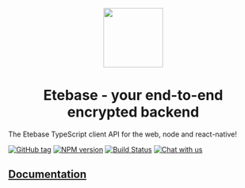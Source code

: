 <p align="center">
  <img width="120" src="https://raw.githubusercontent.com/etesync/etesync-web/master/src/images/logo.svg" />
  <h1 align="center">Etebase - your end-to-end encrypted backend</h1>
</p>

The Etebase TypeScript client API for the web, node and react-native!


[![GitHub tag](https://img.shields.io/github/tag/etesync/etebase-js.svg)](https://github.com/etesync/etebase-js/tags)
[![NPM version](https://img.shields.io/npm/v/etebase.svg)](https://www.npmjs.com/package/etebase)
[![Build Status](https://travis-ci.com/etesync/etebase-js.svg?branch=master)](https://travis-ci.com/etesync/etebase-js)
[![Chat with us](https://img.shields.io/badge/chat-IRC%20|%20Matrix%20|%20Web-blue.svg)](https://www.etebase.com/community-chat/)

## [Documentation](https://docs.etebase.com/)
